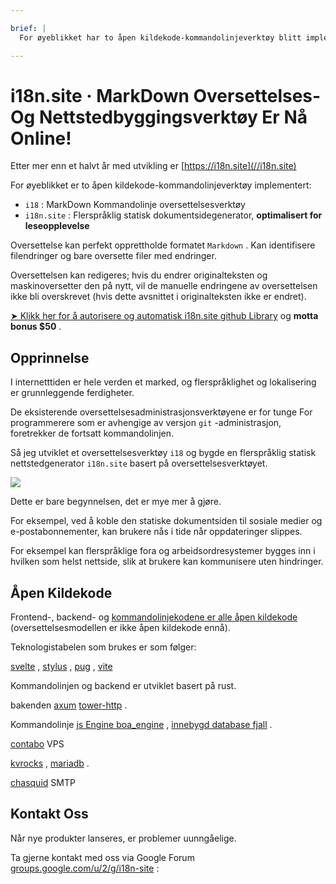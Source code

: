 ```yaml
---

brief: |
  For øyeblikket har to åpen kildekode-kommandolinjeverktøy blitt implementert: i18 (MarkDown-kommandolinje-oversettelsesverktøy) og i18n.site (multi-language static document site generator)

---
```



# i18n.site · MarkDown Oversettelses- Og Nettstedbyggingsverktøy Er Nå Online!

Etter mer enn et halvt år med utvikling er [https://i18n.site](//i18n.site)

For øyeblikket er to åpen kildekode-kommandolinjeverktøy implementert:

* `i18` : MarkDown Kommandolinje oversettelsesverktøy
* `i18n.site` : Flerspråklig statisk dokumentsidegenerator, **optimalisert for leseopplevelse**

Oversettelse kan perfekt opprettholde formatet `Markdown` . Kan identifisere filendringer og bare oversette filer med endringer.

Oversettelsen kan redigeres; hvis du endrer originalteksten og maskinoversetter den på nytt, vil de manuelle endringene av oversettelsen ikke bli overskrevet (hvis dette avsnittet i originalteksten ikke er endret).

[➤ Klikk her for å autorisere og automatisk i18n.site github Library](https://github.com/login/oauth/authorize?client_id=Ov23liuGAmK0plc9FgB3&amp;scope=user:email,user:follow,public_repo) og **motta bonus $50** .

## Opprinnelse

I internetttiden er hele verden et marked, og flerspråklighet og lokalisering er grunnleggende ferdigheter.

De eksisterende oversettelsesadministrasjonsverktøyene er for tunge For programmerere som er avhengige av versjon `git` -administrasjon, foretrekker de fortsatt kommandolinjen.

Så jeg utviklet et oversettelsesverktøy `i18` og bygde en flerspråklig statisk nettstedgenerator `i18n.site` basert på oversettelsesverktøyet.

![](https://p.3ti.site/1723777556.avif)

Dette er bare begynnelsen, det er mye mer å gjøre.

For eksempel, ved å koble den statiske dokumentsiden til sosiale medier og e-postabonnementer, kan brukere nås i tide når oppdateringer slippes.

For eksempel kan flerspråklige fora og arbeidsordresystemer bygges inn i hvilken som helst nettside, slik at brukere kan kommunisere uten hindringer.

## Åpen Kildekode

Frontend-, backend- og [kommandolinjekodene er alle åpen kildekode](https://i18n.site/i18n.site/c/src) (oversettelsesmodellen er ikke åpen kildekode ennå).

Teknologistabelen som brukes er som følger:

[svelte](https://svelte.dev) , [stylus](https://stylus-lang.com) , [pug](https://github.com/pugjs/pug) , [vite](https://github.com/vitejs/vite)

Kommandolinjen og backend er utviklet basert på rust.

bakenden [axum](https://github.com/tokio-rs/axum) [tower-http](https://github.com/tower-rs/tower-http/releases) .

Kommandolinje [js Engine boa_engine](https://docs.rs/boa_engine) , [innebygd database fjall](https://github.com/fjall-rs/fjall) .

[contabo](https://my.contabo.com) VPS

[kvrocks](https://kvrocks.apache.org) , [mariadb](https://mariadb.org) .

[chasquid](https://github.com/albertito/chasquid) SMTP

## Kontakt Oss

Når nye produkter lanseres, er problemer uunngåelige.

Ta gjerne kontakt med oss via Google Forum [groups.google.com/u/2/g/i18n-site](https://groups.google.com/u/2/g/i18n-site) :